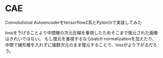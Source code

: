 # CAE
Convolutional Autoencoderをtensorflow2系とPytorchで実装してみた

lossを下げることより中間層の次元圧縮を重視したためそこまで復元された画像はきれいではない。
もし復元を重視するならbatch normalizationを加えたり、中間で線形層を入れずに複数次元のまま復元することで、lossがより下がるだろう。
